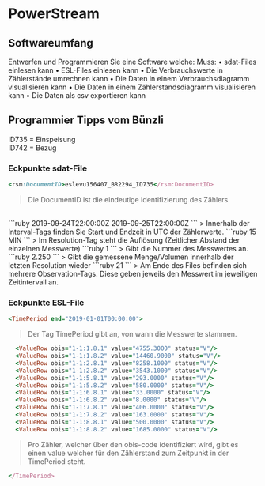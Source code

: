 # PowerStream

## Softwareumfang
Entwerfen und Programmieren Sie eine Software welche:
Muss:
• sdat-Files einlesen kann
• ESL-Files einlesen kann
• Die Verbrauchswerte in Zählerstände umrechnen kann
• Die Daten in einem Verbrauchsdiagramm visualisieren kann
• Die Daten in einem Zählerstandsdiagramm visualisieren kann
• Die Daten als csv exportieren kann

## Programmier Tipps vom Bünzli
ID735 = Einspeisung
<br>
ID742 = Bezug



### Eckpunkte sdat-File
```ruby
<rsm:DocumentID>eslevu156407_BR2294_ID735</rsm:DocumentID>
```
> Die DocumentID ist die eindeutige Identifizierung des Zählers.
<br>
```ruby
<rsm:Interval>
<rsm:StartDateTime>2019-09-24T22:00:00Z</rsm:StartDateTime>
<rsm:EndDateTime>2019-09-25T22:00:00Z</rsm:EndDateTime>
</rsm:Interval>
```
> Innerhalb der Interval-Tags finden Sie Start und Endzeit in UTC der Zählerwerte.
```ruby
<rsm:Resolution>
<rsm:Resolution>15</rsm:Resolution>
<rsm:Unit>MIN</rsm:Unit>
</rsm:Resolution>
```
> Im Resolution-Tag steht die Auflösung (Zeitlicher Abstand der einzelnen Messwerte)
```ruby
<rsm:Observation>
  <rsm:Position>
    <rsm:Sequence>1</rsm:Sequence>
```
> Gibt die Nummer des Messwertes an.
```ruby
</rsm:Position>
<rsm:Volume>2.250</rsm:Volume>
```
> Gibt die gemessene Menge/Volumen innerhalb der letzten Resolution wieder
```ruby
<rsm:Condition>21</rsm:Condition>
</rsm:Observation>
```
> Am Ende des Files befinden sich mehrere Observation-Tags. Diese geben jeweils den Messwert im jeweiligen Zeitintervall an.



### Eckpunkte ESL-File

```ruby
<TimePeriod end="2019-01-01T00:00:00">
```
> Der Tag TimePeriod gibt an, von wann die Messwerte stammen.
```ruby
  <ValueRow obis="1-1:1.8.1" value="4755.3000" status="V"/>
  <ValueRow obis="1-1:1.8.2" value="14460.9000" status="V"/>
  <ValueRow obis="1-1:2.8.1" value="8258.1000" status="V"/>
  <ValueRow obis="1-1:2.8.2" value="3543.1000" status="V"/>
  <ValueRow obis="1-1:5.8.1" value="293.0000" status="V"/>
  <ValueRow obis="1-1:5.8.2" value="580.0000" status="V"/>
  <ValueRow obis="1-1:6.8.1" value="33.0000" status="V"/>
  <ValueRow obis="1-1:6.8.2" value="8.0000" status="V"/>
  <ValueRow obis="1-1:7.8.1" value="406.0000" status="V"/>
  <ValueRow obis="1-1:7.8.2" value="163.0000" status="V"/>
  <ValueRow obis="1-1:8.8.1" value="500.0000" status="V"/>
  <ValueRow obis="1-1:8.8.2" value="1685.0000" status="V"/>
```
> Pro Zähler, welcher über den obis-code identifiziert wird, gibt es einen value welcher für den Zählerstand zum Zeitpunkt in der TimePeriod steht.
```ruby
</TimePeriod>
```
















